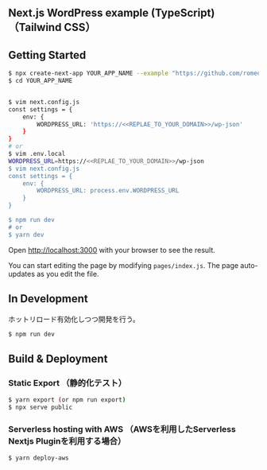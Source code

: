 ## Next.js WordPress example (TypeScript)（Tailwind CSS）

## Getting Started

```bash
$ npx create-next-app YOUR_APP_NAME --example "https://github.com/romeoromen/headless-example-nextjs-typescript/tree/main"
$ cd YOUR_APP_NAME


$ vim next.config.js
const settings = {
    env: {
        WORDPRESS_URL: 'https://<<REPLAE_TO_YOUR_DOMAIN>>/wp-json'
    }
}
# or
$ vim .env.local
WORDPRESS_URL=https://<<REPLAE_TO_YOUR_DOMAIN>>/wp-json
$ vim next.config.js
const settings = {
    env: {
        WORDPRESS_URL: process.env.WORDPRESS_URL
    }
}

$ npm run dev
# or
$ yarn dev
```

Open [http://localhost:3000](http://localhost:3000) with your browser to see the result.

You can start editing the page by modifying `pages/index.js`. The page auto-updates as you edit the file.

## In Development
ホットリロード有効化しつつ開発を行う。
```bash
$ npm run dev
```

## Build & Deployment

### Static Export （静的化テスト）


```bash
$ yarn export (or npm run export)
$ npx serve public
```

### Serverless hosting with AWS （AWSを利用したServerless Nextjs Pluginを利用する場合）

```bash
$ yarn deploy-aws
```

